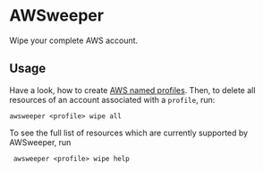 # AWSweeper

Wipe your complete AWS account.

## Usage

Have a look, how to create [AWS named profiles](http://docs.aws.amazon.com/cli/latest/userguide/cli-multiple-profiles.html).
Then, to delete all resources of an account associated with a `profile`, run:

    awsweeper <profile> wipe all

To see the full list of resources which are currently supported by AWSweeper, run

     awsweeper <profile> wipe help
